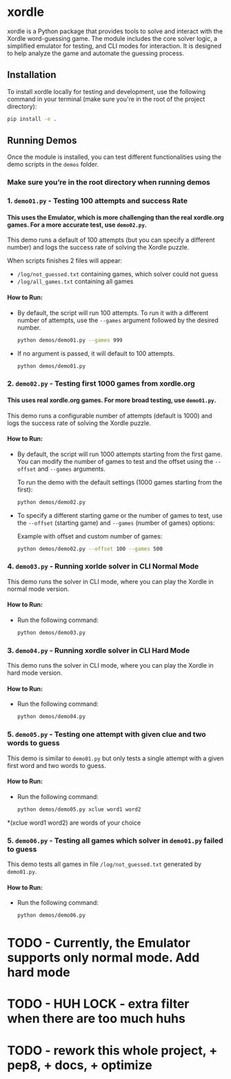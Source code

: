 # xordle

xordle is a Python package that provides tools to solve and interact with the Xordle word-guessing game. The module includes the core solver logic, a simplified emulator for testing, and CLI modes for interaction. It is designed to help analyze the game and automate the guessing process.

## Installation

To install xordle locally for testing and development, use the following command in your terminal
(make sure you're in the root of the project directory):

```bash
pip install -e .
```

## Running Demos

Once the module is installed, you can test different functionalities using the demo scripts in the `demos` folder. 


### Make sure you’re in the root directory when running demos

### 1. `demo01.py` - Testing 100 attempts and success Rate

#### This uses the Emulator, which is more challenging than the real xordle.org games. For a more accurate test, use `demo02.py`.
This demo runs a default of 100 attempts (but you can specify a different number) and logs the success rate of solving the Xordle puzzle.

When scripts finishes 2 files will appear:
- `/log/not_guessed.txt` containing games, which solver could not guess
- `/log/all_games.txt` containing all games

#### How to Run:

- By default, the script will run 100 attempts. To run it with a different number of attempts, use the `--games` argument followed by the desired number.

    ```bash
    python demos/demo01.py --games 999
    ```

- If no argument is passed, it will default to 100 attempts.

    ```bash
    python demos/demo01.py
    ```

### 2. `demo02.py` - Testing first 1000 games from xordle.org

#### This uses real xordle.org games. For more broad testing, use `demo01.py`.
This demo runs a configurable number of attempts (default is 1000) and logs the success rate of solving the Xordle puzzle.

#### How to Run:

- By default, the script will run 1000 attempts starting from the first game. You can modify the number of games to test and the offset using the `--offset` and `--games` arguments.

    To run the demo with the default settings (1000 games starting from the first):

    ```bash
    python demos/demo02.py
    ```

- To specify a different starting game or the number of games to test, use the `--offset` (starting game) and `--games` (number of games) options:

    Example with offset and custom number of games:

    ```bash
    python demos/demo02.py --offset 100 --games 500
    ```

### 4. `demo03.py` - Running xorlde solver in CLI Normal Mode
This demo runs the solver in CLI mode, where you can play the Xordle in normal mode version.

#### How to Run:

- Run the following command:

    ```bash
    python demos/demo03.py
    ```

### 3. `demo04.py` - Running xordle solver in CLI Hard Mode
This demo runs the solver in CLI mode, where you can play the Xordle in hard mode version.

#### How to Run:

- Run the following command:

    ```bash
    python demos/demo04.py
    ```

### 5. `demo05.py` - Testing one attempt with given clue and two words to guess
This demo is similar to `demo01.py` but only tests a single attempt with a given first word and two words to guess.

#### How to Run:

- Run the following command:

    ```bash
    python demos/demo05.py xclue word1 word2
    ```
*(xclue word1 word2) are words of your choice

### 5. `demo06.py` - Testing all games which solver in `demo01.py` failed to guess
This demo tests all games in file `/log/not_guessed.txt` generated by `demo01.py`.

#### How to Run:

- Run the following command:

    ```bash
    python demos/demo06.py
    ```

# TODO - Currently, the Emulator supports only normal mode. Add hard mode
# TODO - HUH LOCK - extra filter when there are too much huhs
# TODO - rework this whole project, + pep8, + docs, + optimize
